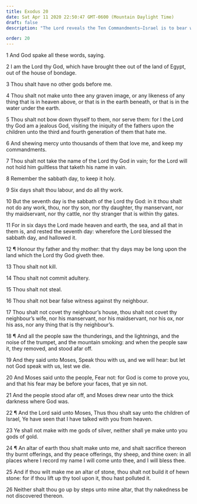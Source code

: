 ```yaml
---
title: Exodus 20
date: Sat Apr 11 2020 22:50:47 GMT-0600 (Mountain Daylight Time)
draft: false
description: "The Lord reveals the Ten Commandments—Israel is to bear witness that the Lord has spoken from heaven—The children of Israel are forbidden to make gods of silver or gold—They are to make altars of unhewn stones and sacrifice to the Lord thereon."

order: 20
---
```

    
1 And God spake all these words, saying.

2 I am the Lord thy God, which have brought thee out of the land of Egypt, out of the house of bondage.

3 Thou shalt have no other gods before me.

4 Thou shalt not make unto thee any graven image, or any likeness of any thing that is in heaven above, or that is in the earth beneath, or that is in the water under the earth.

5 Thou shalt not bow down thyself to them, nor serve them: for I the Lord thy God am a jealous God, visiting the iniquity of the fathers upon the children unto the third and fourth generation of them that hate me.

6 And shewing mercy unto thousands of them that love me, and keep my commandments.

7 Thou shalt not take the name of the Lord thy God in vain; for the Lord will not hold him guiltless that taketh his name in vain.

8 Remember the sabbath day, to keep it holy.

9 Six days shalt thou labour, and do all thy work.

10 But the seventh day is the sabbath of the Lord thy God: in it thou shalt not do any work, thou, nor thy son, nor thy daughter, thy manservant, nor thy maidservant, nor thy cattle, nor thy stranger that is within thy gates.

11 For in six days the Lord made heaven and earth, the sea, and all that in them is, and rested the seventh day: wherefore the Lord blessed the sabbath day, and hallowed it.

12 ¶ Honour thy father and thy mother: that thy days may be long upon the land which the Lord thy God giveth thee.

13 Thou shalt not kill.

14 Thou shalt not commit adultery.

15 Thou shalt not steal.

16 Thou shalt not bear false witness against thy neighbour.

17 Thou shalt not covet thy neighbour’s house, thou shalt not covet thy neighbour’s wife, nor his manservant, nor his maidservant, nor his ox, nor his ass, nor any thing that is thy neighbour’s.

18 ¶ And all the people saw the thunderings, and the lightnings, and the noise of the trumpet, and the mountain smoking: and when the people saw it, they removed, and stood afar off.

19 And they said unto Moses, Speak thou with us, and we will hear: but let not God speak with us, lest we die.

20 And Moses said unto the people, Fear not: for God is come to prove you, and that his fear may be before your faces, that ye sin not.

21 And the people stood afar off, and Moses drew near unto the thick darkness where God was.

22 ¶ And the Lord said unto Moses, Thus thou shalt say unto the children of Israel, Ye have seen that I have talked with you from heaven.

23 Ye shall not make with me gods of silver, neither shall ye make unto you gods of gold.

24 ¶ An altar of earth thou shalt make unto me, and shalt sacrifice thereon thy burnt offerings, and thy peace offerings, thy sheep, and thine oxen: in all places where I record my name I will come unto thee, and I will bless thee.

25 And if thou wilt make me an altar of stone, thou shalt not build it of hewn stone: for if thou lift up thy tool upon it, thou hast polluted it.

26 Neither shalt thou go up by steps unto mine altar, that thy nakedness be not discovered thereon.
